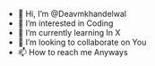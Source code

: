 - 👋 Hi, I’m @Deavmkhandelwal
- 👀 I’m interested in Coding 
- 🌱 I’m currently learning In X
- 💞️ I’m looking to collaborate on You 
- 📫 How to reach me Anyways

<!---
Deavmkhandelwal/Deavmkhandelwal is a ✨ special ✨ repository because its `README.md` (this file) appears on your GitHub profile.
You can click the Preview link to take a look at your changes.
--->
